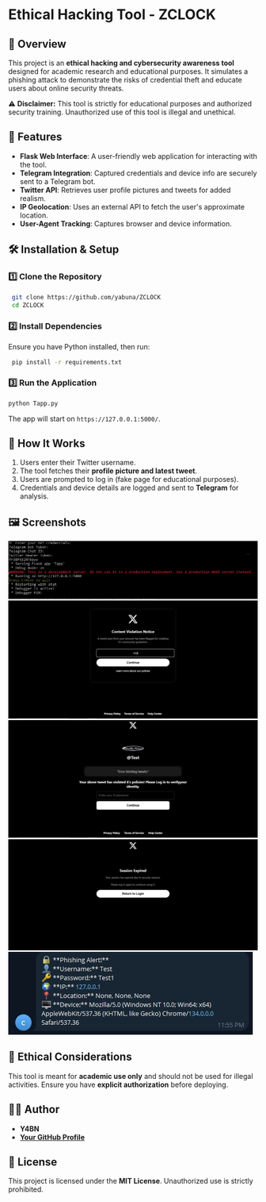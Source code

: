 # Ethical Hacking Tool - ZCLOCK

## 📌 Overview
This project is an **ethical hacking and cybersecurity awareness tool** designed for academic research and educational purposes. It simulates a phishing attack to demonstrate the risks of credential theft and educate users about online security threats.

⚠️ **Disclaimer:** This tool is strictly for educational purposes and authorized security training. Unauthorized use of this tool is illegal and unethical.

## 🔧 Features
- **Flask Web Interface**: A user-friendly web application for interacting with the tool.
- **Telegram Integration**: Captured credentials and device info are securely sent to a Telegram bot.
- **Twitter API**: Retrieves user profile pictures and tweets for added realism.
- **IP Geolocation**: Uses an external API to fetch the user's approximate location.
- **User-Agent Tracking**: Captures browser and device information.

## 🛠️ Installation & Setup
### 1️⃣ Clone the Repository
```sh
 git clone https://github.com/yabuna/ZCLOCK
 cd ZCLOCK
```

### 2️⃣ Install Dependencies
Ensure you have Python installed, then run:
```sh
 pip install -r requirements.txt
```

### 3️⃣ Run the Application
```sh
python Tapp.py
```
The app will start on `https://127.0.0.1:5000/`.

## 📌 How It Works
1. Users enter their Twitter username.
2. The tool fetches their **profile picture and latest tweet**.
3. Users are prompted to log in (fake page for educational purposes).
4. Credentials and device details are logged and sent to **Telegram** for analysis.

## 🖼️ Screenshots
![Setup Page](IMAGES/login.jpg)
![Login Page](IMAGES/loginpagetest.jpg)
![Password Page](IMAGES/dashboardtest.jpg)
![Error Page](IMAGES/errorpagetest.jpg)
![Output Page](IMAGES/outputTest.jpg)

## 🛑 Ethical Considerations
This tool is meant for **academic use only** and should not be used for illegal activities. Ensure you have **explicit authorization** before deploying.

## 👨‍💻 Author
- **Y4BN**
- **[Your GitHub Profile](https://github.com/yabuna)**

## 📜 License
This project is licensed under the **MIT License**. Unauthorized use is strictly prohibited.


